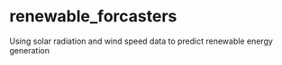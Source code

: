 # renewable_forcasters
Using solar radiation and wind speed data to predict renewable energy generation
